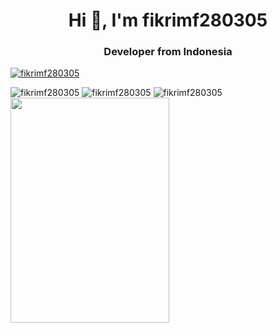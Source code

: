 <h1 align="center">Hi 👋, I'm fikrimf280305</h1>
<h3 align="center">Developer from Indonesia</h3>

<a href="https://github.com/ryo-ma/github-profile-trophy"><img src="https://github-profile-trophy.vercel.app/?username=fikrimf280305&theme=onedark" alt="fikrimf280305" /></a>

<img src="https://github-readme-stats.vercel.app/api/top-langs?username=fikrimf280305&show_icons=true&locale=en&theme=onedark&layout=compact" alt="fikrimf280305" />

<img src="https://github-readme-stats.vercel.app/api?username=fikrimf280305&show_icons=true&locale=en&theme=onedark" alt="fikrimf280305" />

<img src="https://github-readme-streak-stats.herokuapp.com/?user=fikrimf280305&theme=onedark" alt="fikrimf280305" />

<img src="https://github.com/user-attachments/assets/e849271d-c556-4a59-b094-ddcdbbfa88d4" width="254" height="360" />
